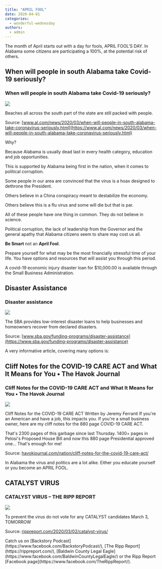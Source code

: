 ```yaml
---
title: "APRIL FOOL"
date: 2020-04-01
categories: 
  - wonderful-wednesday
authors: 
  - admin
---
```


The month of April starts out with a day for fools, APRIL FOOL’S DAY. In Alabama some citizens are participating a 100%, at the potential risk of others.

<div class="link-preview">

## When will people in south Alabama take Covid-19 seriously?

### When will people in south Alabama take Covid-19 seriously?

![](https://www.al.com/resizer/bjEFKcZuHwtQhSwQhsKxhacmZIE=/1280x0/smart/arc-anglerfish-arc2-prod-advancelocal.s3.amazonaws.com/public/H6BUGXPC35BLLJIE3BPHGWH3O4.jpg)

Beaches all across the south part of the state are still packed with people.

Source: [www.al.com/news/2020/03/when-will-people-in-south-alabama-take-coronavirus-seriously.html](https://www.al.com/news/2020/03/when-will-people-in-south-alabama-take-coronavirus-seriously.html)

</div>
Why?

Because Alabama is usually dead last in every health category, education and job opportunities.

This is supported by Alabama being first in the nation, when it comes to political corruption.

Some people in our area are convinced that the virus is a hoax designed to dethrone the President.

Others believe in a China conspiracy meant to destabilize the economy.

Others believe this is a flu virus and some will die but that is par.

All of these people have one thing in common. They do not believe in science.

Political corruption, the lack of leadership from the Governor and the general apathy that Alabama citizens seem to share may cost us all.

**Be Smart** not an **April Fool**.

Prepare yourself for what may be the most financially stressful time of your life. You have options and resources that will assist you through this period.

A covid-19 economic injury disaster loan for $10,000.00 is available through the Small Business Administration.

<div class="link-preview">

## Disaster Assistance

### Disaster assistance

![](https://www.sba.gov/sites/default/files/images/HPSEOImage.jpg)

The SBA provides low-interest disaster loans to help businesses and homeowners recover from declared disasters.

Source: [www.sba.gov/funding-programs/disaster-assistance](https://www.sba.gov/funding-programs/disaster-assistance)

</div>
A very informative article, covering many options is:

<div class="link-preview">

## Cliff Notes for the COVID-19 CARE ACT and What It Means for You • The Havok Journal

### Cliff Notes for the COVID-19 CARE ACT and What It Means for You • The Havok Journal

![](https://havokjournal.com/wp-content/uploads/2020/03/vladimir-solomyani-rKPiuXLq29A-unsplash-1024x683.jpg)

Cliff Notes for the COVID-19 CARE ACT Written by Jeremy Ferranti If you're an American and have a job, this impacts you. If you're a small business owner, here are my cliff notes for the 880 page COVID-19 CARE ACT.

That's 2300 pages of this garbage since last Thursday. 1400+ pages in Pelosi's Proposed House Bill and now this 880 page Presidential approved one... That's enough for me!

Source: [havokjournal.com/nation/cliff-notes-for-the-covid-19-care-act/](https://havokjournal.com/nation/cliff-notes-for-the-covid-19-care-act/)

</div>
In Alabama the virus and politics are a lot alike. Either you educate yourself or you become an APRIL FOOL.

<div class="link-preview">

## CATALYST VIRUS

### CATALYST VIRUS – THE RIPP REPORT

![](https://cdn.rippreport.com/wp-content/uploads/2020/03/voted.jpg)

To prevent the virus do not vote for any CATALYST candidates March 3, TOMORROW

Source: [rippreport.com/2020/03/02/catalyst-virus/](https://rippreport.com/catalyst-virus/)

</div>
Catch us on [Backstory Podcast](https://www.facebook.com/BackstoryPodcast/), [The Ripp Report](https://rippreport.com/), [Baldwin County Legal Eagle](https://www.facebook.com/BaldwinCountyLegalEagle/) or the Ripp Report [Facebook page](https://www.facebook.com/TheRippReport/).
